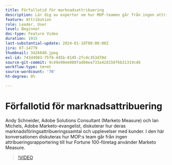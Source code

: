 ```yaml
---
title: Förfallotid för marknadsattribuering
description: Lär dig av experter om hur MOP-teamen går från ingen attribueringsrapportering till hur Fortune 100-företag använder Marketo Measure.
feature: Attribution
role: Leader, User
level: Beginner
doc-type: Feature Video
duration: 1915
last-substantial-update: 2024-01-18T00:00:00Z
jira: KT-14779
thumbnail: 3426840.jpeg
exl-id: 743d4983-75f8-445b-8145-2fc4c353d70d
source-git-commit: 9c49e90ee088fad04ea733a42d150f6b31319cd6
workflow-type: tm+mt
source-wordcount: '70'
ht-degree: 0%

---
```


# Förfallotid för marknadsattribuering

Andy Schneider, Adobe Solutions Consultant (Marketo Measure) och Ian Michels, Adobe Marketo-evangelist, diskuterar hur deras marknadsföringsattribueringssamtal och upplevelser med kunder. I den här konversationen diskuteras hur MOP:s team går från ingen attribueringsrapportering till hur Fortune 100-företag använder Marketo Measure.

>[!VIDEO](https://video.tv.adobe.com/v/3456513/?learn=on&captions=swe)
